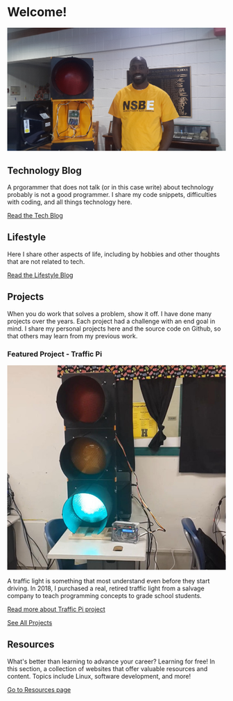 ﻿---
description: Information about this blog and Kenny Robinson.
---

# Welcome!

![Kenny with traffic light](/img/jumbotron_kenny.jpg)

## Technology Blog

A prgorammer that does not talk (or in this case write) about technology probably is not a good programmer. 
I share my code snippets, difficulties with coding, and all things technology here.

[Read the Tech Blog](/technology)

## Lifestyle

Here I share other aspects of life, including by hobbies and other thoughts that are not related to tech. 

[Read the Lifestyle Blog](/lifestyle)

## Projects

When you do work that solves a problem, show it off. I have done many projects over the years. Each project
had a challenge with an end goal in mind. I share my personal projects here and the source code on Github, 
so that others may learn from my previous work.

### Featured Project - Traffic Pi

![Traffic light with Raspberry Pi controller](/images/portfolio_trafficlight2.jpg)

A traffic light is something that most understand even before they start driving. In 2018, I purchased a 
real, retired traffic light from a salvage company to teach programming concepts to grade school students. 

[Read more about Traffic Pi project](/projects/traffic-pi)

[See All Projects](/projects)

## Resources

What's better than learning to advance your career? Learning for free! In this section, a collection of websites
that offer valuable resources and content. Topics include Linux, software development, and more! 

[Go to Resources page](/resources)
